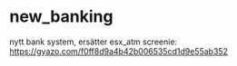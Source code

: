 # new_banking
nytt bank system, ersätter esx_atm
screenie: https://gyazo.com/f0ff8d9a4b42b006535cd1d9e55ab352
